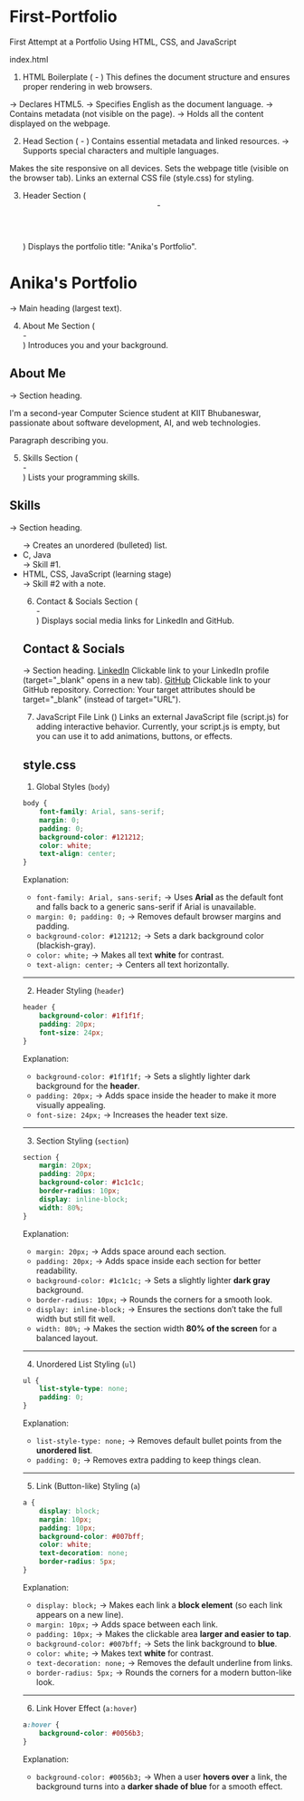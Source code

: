 # First-Portfolio
First Attempt at a Portfolio Using HTML, CSS, and JavaScript

index.html
1. HTML Boilerplate (<!DOCTYPE html> - </html>)
This defines the document structure and ensures proper rendering in web browsers.

<!DOCTYPE html> → Declares HTML5.
<html lang="en"> → Specifies English as the document language.
<head> → Contains metadata (not visible on the page).
<body> → Holds all the content displayed on the webpage.

2. Head Section (<head> - </head>)
Contains essential metadata and linked resources.
<meta charset="UTF-8"> → Supports special characters and multiple languages.
<meta name="viewport" content="width=device-width, initial-scale=1.0">
Makes the site responsive on all devices.
<title>My Portfolio</title>
Sets the webpage title (visible on the browser tab).
<link rel="stylesheet" href="style.css">
Links an external CSS file (style.css) for styling.

3. Header Section (<header> - </header>)
Displays the portfolio title: "Anika's Portfolio".
<h1>Anika's Portfolio</h1> → Main heading (largest text).

4. About Me Section (<section id="about"> - </section>)
Introduces you and your background.
<h2>About Me</h2> → Section heading.
<p>I'm a second-year Computer Science student at KIIT Bhubaneswar, passionate about software development, AI, and web technologies.</p>
Paragraph describing you.

5. Skills Section (<section id="skills"> - </section>)
Lists your programming skills.
<h2>Skills</h2> → Section heading.
<ul> → Creates an unordered (bulleted) list.
<li>C, Java</li> → Skill #1.
<li>HTML, CSS, JavaScript (learning stage)</li> → Skill #2 with a note.

6. Contact & Socials Section (<section id="contact"> - </section>)
Displays social media links for LinkedIn and GitHub.
<h2>Contact & Socials</h2> → Section heading.
<a href="https://www.linkedin.com/in/anika-gangwar-3a10772b1/" target="_blank">LinkedIn</a>
Clickable link to your LinkedIn profile (target="_blank" opens in a new tab).
<a href="https://github.com/annahunn20/Leetcode/tree/main" target="_blank">GitHub</a>
Clickable link to your GitHub repository.
Correction:
Your target attributes should be target="_blank" (instead of target="URL").

7. JavaScript File Link (<script src="script.js"></script>)
Links an external JavaScript file (script.js) for adding interactive behavior.
Currently, your script.js is empty, but you can use it to add animations, buttons, or effects.

style.css
---
1. Global Styles (`body`)
```css
body {
    font-family: Arial, sans-serif;
    margin: 0;
    padding: 0;
    background-color: #121212;
    color: white;
    text-align: center;
}
```
Explanation:
- `font-family: Arial, sans-serif;` → Uses **Arial** as the default font and falls back to a generic sans-serif if Arial is unavailable.
- `margin: 0; padding: 0;` → Removes default browser margins and padding.
- `background-color: #121212;` → Sets a dark background color (blackish-gray).
- `color: white;` → Makes all text **white** for contrast.
- `text-align: center;` → Centers all text horizontally.

---

2. Header Styling (`header`)
```css
header {
    background-color: #1f1f1f;
    padding: 20px;
    font-size: 24px;
}
```
Explanation:
- `background-color: #1f1f1f;` → Sets a slightly lighter dark background for the **header**.
- `padding: 20px;` → Adds space inside the header to make it more visually appealing.
- `font-size: 24px;` → Increases the header text size.

---

3. Section Styling (`section`)
```css
section {
    margin: 20px;
    padding: 20px;
    background-color: #1c1c1c;
    border-radius: 10px;
    display: inline-block;
    width: 80%;
}
```
Explanation:
- `margin: 20px;` → Adds space around each section.
- `padding: 20px;` → Adds space inside each section for better readability.
- `background-color: #1c1c1c;` → Sets a slightly lighter **dark gray** background.
- `border-radius: 10px;` → Rounds the corners for a smooth look.
- `display: inline-block;` → Ensures the sections don’t take the full width but still fit well.
- `width: 80%;` → Makes the section width **80% of the screen** for a balanced layout.

---

4. Unordered List Styling (`ul`)
```css
ul {
    list-style-type: none;
    padding: 0;
}
```
Explanation:
- `list-style-type: none;` → Removes default bullet points from the **unordered list**.
- `padding: 0;` → Removes extra padding to keep things clean.

---

5. Link (Button-like) Styling (`a`)
```css
a {
    display: block;
    margin: 10px;
    padding: 10px;
    background-color: #007bff;
    color: white;
    text-decoration: none;
    border-radius: 5px;
}
```
Explanation:
- `display: block;` → Makes each link a **block element** (so each link appears on a new line).
- `margin: 10px;` → Adds space between each link.
- `padding: 10px;` → Makes the clickable area **larger and easier to tap**.
- `background-color: #007bff;` → Sets the link background to **blue**.
- `color: white;` → Makes text **white** for contrast.
- `text-decoration: none;` → Removes the default underline from links.
- `border-radius: 5px;` → Rounds the corners for a modern button-like look.

---

6. Link Hover Effect (`a:hover`)
```css
a:hover {
    background-color: #0056b3;
}
```
Explanation:
- `background-color: #0056b3;` → When a user **hovers over** a link, the background turns into a **darker shade of blue** for a smooth effect.
